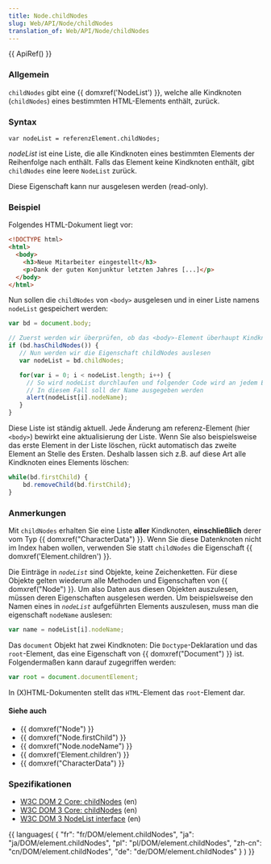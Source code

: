 ```yaml
---
title: Node.childNodes
slug: Web/API/Node/childNodes
translation_of: Web/API/Node/childNodes
---
```

{{ ApiRef() }}

### Allgemein

`childNodes` gibt eine {{ domxref('NodeList') }}, welche alle Kindknoten (`childNodes`) eines bestimmten HTML-Elements enthält, zurück.

### Syntax

    var nodeList = referenzElement.childNodes;

_nodeList_ ist eine Liste, die alle Kindknoten eines bestimmten Elements der Reihenfolge nach enthält. Falls das Element keine Kindknoten enthält, gibt `childNodes` eine leere `NodeList` zurück.

Diese Eigenschaft kann nur ausgelesen werden (read-only).

### Beispiel

Folgendes HTML-Dokument liegt vor:

```html
<!DOCTYPE html>
<html>
  <body>
    <h3>Neue Mitarbeiter eingestellt</h3>
    <p>Dank der guten Konjunktur letzten Jahres [...]</p>
  </body>
</html>
```

Nun sollen die `childNodes` von `<body>` ausgelesen und in einer Liste namens `nodeList` gespeichert werden:

```js
var bd = document.body;

// Zuerst werden wir überprüfen, ob das <body>-Element überhaupt Kindknoten hat.
if (bd.hasChildNodes()) {
   // Nun werden wir die Eigenschaft childNodes auslesen
   var nodeList = bd.childNodes;

   for(var i = 0; i < nodeList.length; i++) {
     // So wird nodeList durchlaufen und folgender Code wird an jedem Eintrag ausgeführt
     // In diesem Fall soll der Name ausgegeben werden
     alert(nodeList[i].nodeName);
   }
}
```

Diese Liste ist ständig aktuell. Jede Änderung am referenz-Element (hier `<body>`) bewirkt eine aktualisierung der Liste.
Wenn Sie also beispielsweise das erste Element in der Liste löschen, rückt automatisch das zweite Element an Stelle des Ersten.
Deshalb lassen sich z.B. auf diese Art alle Kindknoten eines Elements löschen:

```js
while(bd.firstChild) {
    bd.removeChild(bd.firstChild);
}
```

### Anmerkungen

Mit `childNodes` erhalten Sie eine Liste **aller** Kindknoten, **einschließlich** derer vom Typ {{ domxref("CharacterData") }}. Wenn Sie diese Datenknoten nicht im Index haben wollen, verwenden Sie statt `childNodes` die Eigenschaft {{ domxref('Element.children') }}.

Die Einträge in _`nodeList`_ sind Objekte, keine Zeichenketten. Für diese Objekte gelten wiederum alle Methoden und Eigenschaften von {{ domxref("Node") }}. Um also Daten aus diesen Objekten auszulesen, müssen deren Eigenschaften ausgelesen werden. Um beispielsweise den Namen eines in _`nodeList`_ aufgeführten Elements auszulesen, muss man die eigenschaft `nodeName` auslesen:

```js
var name = nodeList[i].nodeName;
```

Das `document` Objekt hat zwei Kindknoten: Die `Doctype`-Deklaration und das `root`-Element, das eine Eigenschaft von {{ domxref("Document") }} ist.
Folgendermaßen kann darauf zugegriffen werden:

```js
var root = document.documentElement;
```

In (X)HTML-Dokumenten stellt das `HTML`-Element das `root`-Element dar.

#### Siehe auch

- {{ domxref("Node") }}
- {{ domxref("Node.firstChild") }}
- {{ domxref("Node.nodeName") }}
- {{ domxref('Element.children') }}
- {{ domxref("CharacterData") }}

### Spezifikationen

- [W3C DOM 2 Core: childNodes](http://www.w3.org/TR/2000/REC-DOM-Level-2-Core-20001113/core.html#ID-1451460987) (en)
- [W3C DOM 3 Core: childNodes](http://www.w3.org/TR/2004/REC-DOM-Level-3-Core-20040407/core.html#ID-1451460987) (en)
- [W3C DOM 3 NodeList interface](http://www.w3.org/TR/2004/REC-DOM-Level-3-Core-20040407/core.html#ID-536297177) (en)

{{ languages( { "fr": "fr/DOM/element.childNodes", "ja": "ja/DOM/element.childNodes", "pl": "pl/DOM/element.childNodes", "zh-cn": "cn/DOM/element.childNodes", "de": "de/DOM/element.childNodes" } ) }}
